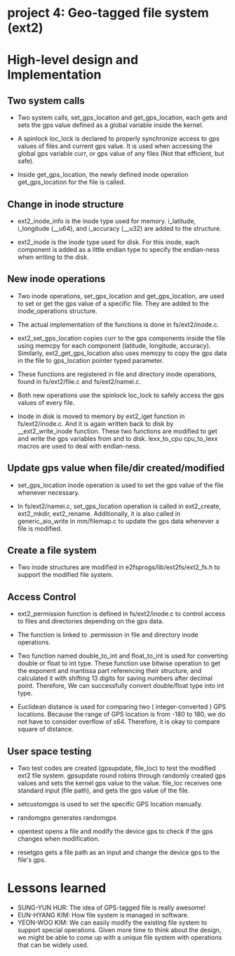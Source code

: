 project 4: Geo-tagged file system (ext2)
========================================

# High-level design and Implementation

## Two system calls

* Two system calls, set\_gps\_location and get\_gps\_location, each gets and sets the gps value defined as a global variable inside the kernel.

* A spinlock loc\_lock is declared to properly synchronize access to gps values of files and current gps value. It is used when accessing the global gps variable curr, or gps value of any files (Not that efficient, but safe).

* Inside get\_gps\_location, the newly defined inode operation get\_gps\_location for the file is called.

## Change in inode structure

* ext2\_inode\_info is the inode type used for memory. i\_latitude, i\_longitude (\_\_u64), and i\_accuracy (\_\_u32) are added to the structure.

* ext2\_inode is the inode type used for disk. For this inode, each component is added as a little endian type to specify the endian-ness when writing to the disk.

## New inode operations

* Two inode operations, set\_gps\_location and get\_gps\_location, are used to set or get the gps value of a specific file. They are added to the inode\_operations structure.

* The actual implementation of the functions is done in fs/ext2/inode.c.

* ext2\_set\_gps\_location copies curr to the gps components inside the file using memcpy for each component (latitude, longitude, accuracy). Similarly, ext2\_get\_gps\_location also uses memcpy to copy the gps data in the file to gps\_location pointer typed parameter.

* These functions are registered in file and directory inode operations, found in fs/ext2/file.c and fs/ext2/namei.c.

* Both new operations use the spinlock loc\_lock to safely access the gps values of every file.

* Inode in disk is moved to memory by ext2\_iget function in fs/ext2/inode.c. And it is again written back to disk by \_\_ext2\_write\_inode function. These two functions are modified to get and write the gps variables from and to disk. lexx\_to\_cpu cpu\_to\_lexx macros are used to deal with endian-ness.

## Update gps value when file/dir created/modified

* set\_gps\_location inode operation is used to set the gps value of the file whenever necessary.

* In fs/ext2/namei.c, set\_gps\_location operation is called in ext2\_create, ext2\_mkdir, ext2\_rename. Additionally, it is also called in generic\_aio\_write in mm/filemap.c to update the gps data whenever a file is modified.

## Create a file system

* Two inode structures are modified in e2fsprogs/lib/ext2fs/ext2\_fs.h to support the modified file system.

## Access Control

* ext2\_permission function is defined in fs/ext2/inode.c to control access to files and directories depending on the gps data.

* The function is linked to .permission in file and directory inode operations.

* Two function named double\_to\_int and float\_to\_int is used for converting double or float to int type. These function use bitwise operation to get the exponent and mantissa part referencing their structure, and calculated it with shifting 13 digits for saving numbers after decimal point. Therefore, We can successfully convert double/float type into int type.

* Euclidean distance is used for comparing two ( integer-converted ) GPS locations. Because the range of GPS location is from -180 to 180, we do not have to consider overflow of s64. Therefore, it is okay to compare square of distance. 

## User space testing

* Two test codes are created (gpsupdate, file\_loc) to test the modified ext2 file system. gpsupdate round robins through randomly created gps values and sets the kernel gps value to the value. file\_loc receives one standard input (file path), and gets the gps value of the file.

* setcustomgps is used to set the specific GPS location manually.

* randomgps generates randomgps

* opentest opens a file and modify the device gps to check if the gps changes when modification.

* resetgps gets a file path as an input and change the device gps to the file's gps.

# Lessons learned

* SUNG-YUN HUR: The idea of GPS-tagged file is really awesome!
* EUN-HYANG KIM: How file system is managed in software.
* YEON-WOO KIM: We can easily modify the existing file system to support special operations. Given more time to think about the design, we might be able to come up with a unique file system with operations that can be widely used.
